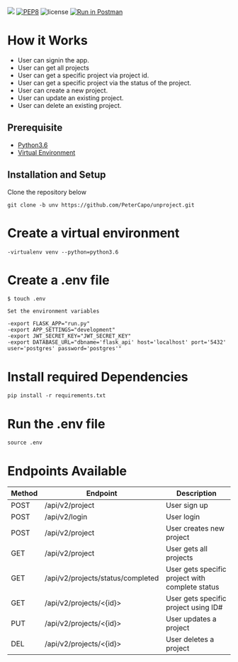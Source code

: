 <a href="https://codeclimate.com/github/PeterCapo/unproject/maintainability"><img src="https://api.codeclimate.com/v1/badges/a00cd6fcca4971755dc8/maintainability" /></a>
[![PEP8](https://img.shields.io/badge/code%20style-pep8-orange.svg)](https://www.python.org/dev/peps/pep-0008/)
![license](https://img.shields.io/github/license/mashape/apistatus.svg)
[![Run in Postman](https://run.pstmn.io/button.svg)](https://app.getpostman.com/run-collection/0ce6e75c10d41ae8f3b7)

# How it Works
- User can signin the app. 
- User can get all projects
- User can get a specific project via project id.
- User can get a specific project via the status of the project. 
- User can create a new project.
- User can update an existing project.
- User can delete an existing project.


## Prerequisite

- [Python3.6](https://www.python.org/downloads/release/python-365/)
- [Virtual Environment](https://virtualenv.pypa.io/en/stable/installation/)

## Installation and Setup

Clone the repository below

```
git clone -b unv https://github.com/PeterCapo/unproject.git
```
# Create a virtual environment

    -virtualenv venv --python=python3.6


# Create a .env file

    $ touch .env

    Set the environment variables

    -export FLASK_APP="run.py"
    -export APP_SETTINGS="development"
    -export JWT_SECRET_KEY="JWT_SECRET_KEY"
    -export DATABASE_URL="dbname='flask_api' host='localhost' port='5432' user='postgres' password='postgres'"



# Install required Dependencies

    pip install -r requirements.txt

# Run the .env file

    source .env

# Endpoints Available

| Method | Endpoint                         | Description                           | 
| ------ | -------------------------------  | ------------------------------------- | 
| POST   | /api/v2/project                  | User sign up                          |
| POST   | /api/v2/login                    | User login                            | 
| POST   | /api/v2/project                  | User creates new project              | 
| GET    | /api/v2/project                  | User gets all  projects               | 
| GET    | /api/v2/projects/status/completed| User gets specific project with complete status            | 
| GET    | /api/v2/projects/<{id}>          | User gets specific project  using  ID#|  
| PUT    | /api/v2/projects/<{id}>          | User updates a project                | 
| DEL    | /api/v2/projects/<{id}>          | User deletes a project                | 
